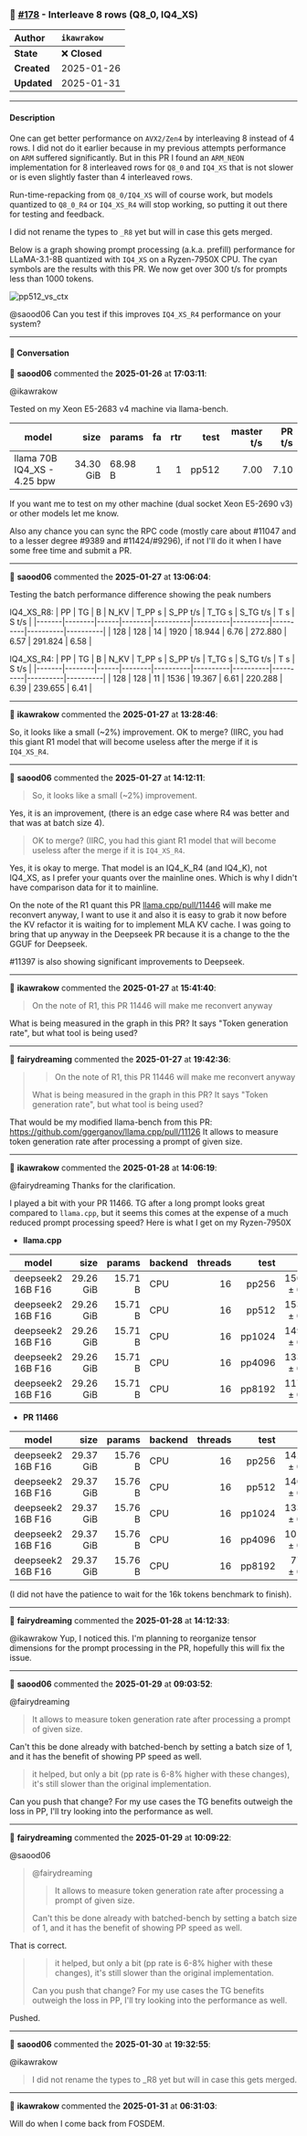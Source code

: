 ### 🔀 [#178](https://github.com/ikawrakow/ik_llama.cpp/pull/178) - Interleave 8 rows (Q8_0, IQ4_XS)

| **Author** | `ikawrakow` |
| :--- | :--- |
| **State** | ❌ **Closed** |
| **Created** | 2025-01-26 |
| **Updated** | 2025-01-31 |

---

#### Description

One can get better performance on `AVX2/Zen4` by interleaving 8 instead of 4 rows. I did not do it earlier because in my previous attempts performance on `ARM` suffered significantly. But in this PR I found an `ARM_NEON` implementation for 8 interleaved rows for `Q8_0` and `IQ4_XS` that is not slower or is even slightly faster than 4 interleaved rows.

Run-time-repacking from `Q8_0/IQ4_XS` will of course work, but models quantized to `Q8_0_R4` or `IQ4_XS_R4` will stop working, so putting it out there for testing and feedback.

I did not rename the types to `_R8` yet but will in case this gets merged.

Below is a graph showing prompt processing (a.k.a. prefill) performance for LLaMA-3.1-8B quantized with `IQ4_XS` on a Ryzen-7950X CPU. The cyan symbols are the results with this PR. We now get over 300 t/s for prompts  less than 1000 tokens. 

![pp512_vs_ctx](https://github.com/user-attachments/assets/e532b929-894a-4187-9290-7a84b5286919)

@saood06 Can you test if this improves `IQ4_XS_R4` performance on your system?

---

#### 💬 Conversation

👤 **saood06** commented the **2025-01-26** at **17:03:11**:<br>

@ikawrakow 

Tested on my Xeon E5-2683 v4 machine via llama-bench.

| model                          |       size |     params | fa | rtr |          test |            master t/s |            PR t/s |
| ------------------------------ | ---------: |  ---------- |  -: | --: | ------------: | ---------------: | ---------------: |
| llama 70B IQ4_XS - 4.25 bpw    |  34.30 GiB |    68.98 B |  1 |   1 |         pp512 |      7.00 |      7.10 |


If you want me to test on my other machine (dual socket Xeon E5-2690 v3) or other models let me know. 

Also any chance you can sync the RPC code (mostly care about #11047 and to a lesser degree #9389 and #11424/#9296), if not I'll do it when I have some free time and submit a PR.

---

👤 **saood06** commented the **2025-01-27** at **13:06:04**:<br>

Testing the batch performance difference showing the peak numbers


IQ4_XS_R8:
|    PP |     TG |    B |   N_KV |   T_PP s | S_PP t/s |   T_TG s | S_TG t/s |      T s |    S t/s |
|-------|--------|------|--------|----------|----------|----------|----------|----------|----------|
|   128 |    128 |   14 |   1920 |   18.944 |     6.76 |  272.880 |     6.57 |  291.824 |     6.58 |

IQ4_XS_R4:
|    PP |     TG |    B |   N_KV |   T_PP s | S_PP t/s |   T_TG s | S_TG t/s |      T s |    S t/s |
|-------|--------|------|--------|----------|----------|----------|----------|----------|----------|
|   128 |    128 |   11 |   1536 |   19.367 |     6.61 |  220.288 |     6.39 |  239.655 |     6.41 |

---

👤 **ikawrakow** commented the **2025-01-27** at **13:28:46**:<br>

So, it looks like a small (~2%) improvement. OK to merge? (IIRC, you had this giant R1 model that will become useless after the merge if it is `IQ4_XS_R4`.

---

👤 **saood06** commented the **2025-01-27** at **14:12:11**:<br>

> So, it looks like a small (~2%) improvement.

Yes, it is an improvement, (there is an edge case where R4 was better and that was at batch size 4).

>OK to merge? (IIRC, you had this giant R1 model that will become useless after the merge if it is `IQ4_XS_R4`.

Yes, it is okay to merge. That model is an IQ4_K_R4 (and IQ4_K), not IQ4_XS, as I prefer your quants over the mainline ones. Which is why I didn't have comparison data for it to mainline.

On the note of the R1 quant this PR [llama.cpp/pull/11446](https://github.com/ggerganov/llama.cpp/pull/11446) will make me reconvert anyway, I want to use it and also it is easy to grab it now before the KV refactor it is waiting for to implement MLA KV cache. I was going to bring that up anyway in the Deepseek PR because it is a change to the the GGUF for Deepseek.

#11397 is also showing significant improvements to Deepseek.

---

👤 **ikawrakow** commented the **2025-01-27** at **15:41:40**:<br>

> On the note of R1, this PR 11446 will make me reconvert anyway

What is being measured in the graph in this PR? It says "Token generation rate", but what tool is being used?

---

👤 **fairydreaming** commented the **2025-01-27** at **19:42:36**:<br>

> > On the note of R1, this PR 11446 will make me reconvert anyway
> 
> What is being measured in the graph in this PR? It says "Token generation rate", but what tool is being used?

That would be my modified llama-bench from this PR: https://github.com/ggerganov/llama.cpp/pull/11126
It allows to measure token generation rate after processing a prompt of given size.

---

👤 **ikawrakow** commented the **2025-01-28** at **14:06:19**:<br>

@fairydreaming  Thanks for the clarification. 

I played a bit with your PR 11466. TG after a long prompt looks great compared to `llama.cpp`, but it seems this comes at the expense of a much reduced prompt processing speed? Here is what I get on my Ryzen-7950X

* **llama.cpp** 

| model                          |       size |     params | backend    | threads |          test |                  t/s |
| ------------------------------ | ---------: | ---------: | ---------- | ------: | ------------: | -------------------: |
| deepseek2 16B F16              |  29.26 GiB |    15.71 B | CPU        |      16 |         pp256 |        150.29 ± 0.31 |
| deepseek2 16B F16              |  29.26 GiB |    15.71 B | CPU        |      16 |         pp512 |        153.23 ± 0.13 |
| deepseek2 16B F16              |  29.26 GiB |    15.71 B | CPU        |      16 |        pp1024 |        149.27 ± 0.22 |
| deepseek2 16B F16              |  29.26 GiB |    15.71 B | CPU        |      16 |        pp4096 |        133.74 ± 0.20 |
| deepseek2 16B F16              |  29.26 GiB |    15.71 B | CPU        |      16 |        pp8192 |        117.74 ± 0.03 |

* **PR 11466**

| model                          |       size |     params | backend    | threads |          test |                  t/s |
| ------------------------------ | ---------: | ---------: | ---------- | ------: | ------------: | -------------------: |
| deepseek2 16B F16              |  29.37 GiB |    15.76 B | CPU        |      16 |         pp256 |        142.08 ± 0.27 |
| deepseek2 16B F16              |  29.37 GiB |    15.76 B | CPU        |      16 |         pp512 |        140.53 ± 0.03 |
| deepseek2 16B F16              |  29.37 GiB |    15.76 B | CPU        |      16 |        pp1024 |        133.17 ± 0.12 |
| deepseek2 16B F16              |  29.37 GiB |    15.76 B | CPU        |      16 |        pp4096 |        101.17 ± 0.10 |
| deepseek2 16B F16              |  29.37 GiB |    15.76 B | CPU        |      16 |        pp8192 |         77.08 ± 0.08 |

(I did not have the patience to wait for the 16k tokens benchmark to finish).

---

👤 **fairydreaming** commented the **2025-01-28** at **14:12:33**:<br>

@ikawrakow Yup, I noticed this. I'm planning to reorganize tensor dimensions for the prompt processing in the PR, hopefully this will fix the issue.

---

👤 **saood06** commented the **2025-01-29** at **09:03:52**:<br>

@fairydreaming 
> It allows to measure token generation rate after processing a prompt of given size.

Can't this be done already with batched-bench by setting a batch size of 1, and it has the benefit of showing PP speed as well.

>it helped, but only a bit (pp rate is 6-8% higher with these changes), it's still slower than the original implementation.

Can you push that change? For my use cases the TG benefits outweigh the loss in PP, I'll try looking into the performance as well.

---

👤 **fairydreaming** commented the **2025-01-29** at **10:09:22**:<br>

@saood06

> @fairydreaming
> 
> > It allows to measure token generation rate after processing a prompt of given size.
> 
> Can't this be done already with batched-bench by setting a batch size of 1, and it has the benefit of showing PP speed as well.

That is correct.

> > it helped, but only a bit (pp rate is 6-8% higher with these changes), it's still slower than the original implementation.
> 
> Can you push that change? For my use cases the TG benefits outweigh the loss in PP, I'll try looking into the performance as well.

Pushed.

---

👤 **saood06** commented the **2025-01-30** at **19:32:55**:<br>

@ikawrakow 
>I did not rename the types to _R8 yet but will in case this gets merged.

---

👤 **ikawrakow** commented the **2025-01-31** at **06:31:03**:<br>

Will do when I come back from FOSDEM.